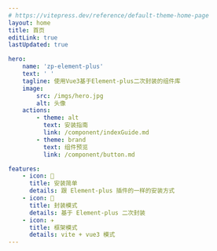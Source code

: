 ```yaml
---
# https://vitepress.dev/reference/default-theme-home-page
layout: home
title: 首页
editLink: true
lastUpdated: true

hero:
    name: 'zp-element-plus'
    text: ' '
    tagline: 使用Vue3基于Element-plus二次封装的组件库
    image:
        src: /imgs/hero.jpg
        alt: 头像
    actions:
        - theme: alt
          text: 安装指南
          link: /component/indexGuide.md
        - theme: brand
          text: 组件预览
          link: /component/button.md

features:
    - icon: 🧩
      title: 安装简单
      details: 跟 Element-plus 插件的一样的安装方式
    - icon: 🔨
      title: 封装模式
      details: 基于 Element-plus 二次封装
    - icon: ✈️
      title: 框架模式
      details: vite + vue3 模式
---
```


<p></p>
